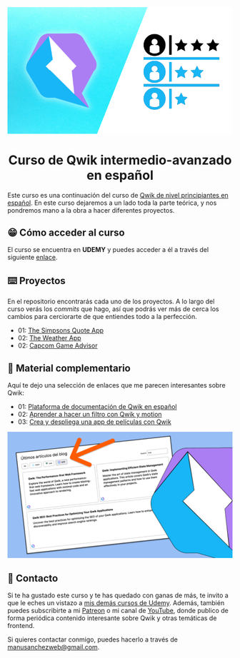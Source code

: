 <div align="center">

[![Qwik avanzado en español](./img/qwik-intermedio.png)](https://www.udemy.com/user/manuel-sanchez-324/)

# Curso de Qwik intermedio-avanzado en español

</div>

Este curso es una continuación del curso de
[Qwik de nivel principiantes en español](https://www.udemy.com/course/curso-principiantes-qwik/). En este curso dejaremos a un lado toda la parte teórica, y nos pondremos mano a la obra a hacer diferentes proyectos.

## 😁 Cómo acceder al curso

El curso se encuentra en **UDEMY** y puedes acceder a él a través del siguiente [enlace](https://www.udemy.com/course/curso-intermedio-qwik-espanol/?referralCode=3D453D600C0CB529D84B).

## ⌨️ Proyectos

En el repositorio encontrarás cada uno de los proyectos. A lo largo del curso verás los _commits_ que hago, así que podrás ver más de cerca los cambios para cerciorarte de que entiendes todo a la perfección.

- 01: [The Simpsons Quote App](projects/01-simpsons-quote/)
- 02: [The Weather App](projects/02-weather-app/)
- 02: [Capcom Game Advisor](projects/03-capcom-game-advisor/)

## 🚀 Material complementario

Aquí te dejo una selección de enlaces que me parecen interesantes sobre Qwik:

- 01: [Plataforma de documentación de Qwik en español](https://www.manuelsanchezweb.com/cursos/qwik/)
- 02: [Aprender a hacer un filtro con Qwik y motion](https://youtu.be/s5iRQoBfa9s)
- 03: [Crea y despliega una app de películas con Qwik](https://youtu.be/kUiU826tPTU)

<div align="center">

[![Filtro animado con Qwik](./img/qwik-filter-animation.png)](https://youtu.be/s5iRQoBfa9s)

</div>

## 📧 Contacto

Si te ha gustado este curso y te has quedado con ganas de más, te invito a que le eches un vistazo a [mis demás cursos de Udemy](https://www.udemy.com/user/manuel-sanchez-324/). Además, también puedes subscribirte a mi [Patreon](https://www.patreon.com/manuelsanchezweb) o mi canal de [YouTube](https://www.youtube.com/channel/UCX3IE_OjG20p_AwbX06YAEg), donde publico de forma periódica contenido interesante sobre Qwik y otras temáticas de frontend.

Si quieres contactar conmigo, puedes hacerlo a través de [manusanchezweb@gmail.com](mailto:manusanchezweb@gmail.com).
